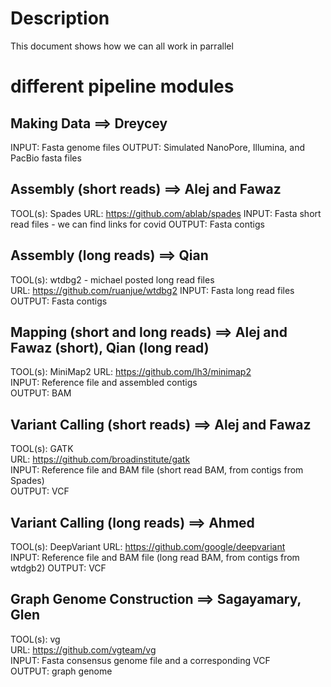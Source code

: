 


# Description 
This document shows how we can all work in parrallel

# different pipeline modules

## Making Data  ==> Dreycey
INPUT: Fasta genome files
OUTPUT: Simulated NanoPore, Illumina, and PacBio fasta files

## Assembly (short reads) ==> Alej and Fawaz 
TOOL(s): Spades
URL: https://github.com/ablab/spades
INPUT: Fasta short read files - we can find links for covid
OUTPUT: Fasta contigs

## Assembly (long reads) ==> Qian
TOOL(s): wtdbg2 - michael posted long read files              
URL: https://github.com/ruanjue/wtdbg2
INPUT: Fasta long read files                                                         
OUTPUT: Fasta contigs 

## Mapping (short and long reads) ==> Alej and Fawaz (short), Qian (long read)                       
TOOL(s): MiniMap2
URL: https://github.com/lh3/minimap2                                
INPUT: Reference file and assembled contigs                                                 
OUTPUT: BAM                                                         

## Variant Calling (short reads) ==> Alej and Fawaz             
TOOL(s): GATK                          
URL: https://github.com/broadinstitute/gatk      
INPUT: Reference file and BAM file (short read BAM, from contigs from Spades)                          
OUTPUT: VCF

## Variant Calling (long reads) ==> Ahmed                                                     
TOOL(s): DeepVariant
URL: https://github.com/google/deepvariant                                                              
INPUT: Reference file and BAM file (long read BAM, from contigs from wtdgb2) 
OUTPUT: VCF
                                                                                
## Graph Genome Construction ==> Sagayamary, Glen
TOOL(s): vg                                
URL: https://github.com/vgteam/vg                                
INPUT: Fasta consensus genome file and a corresponding VCF                                                         
OUTPUT: graph genome



